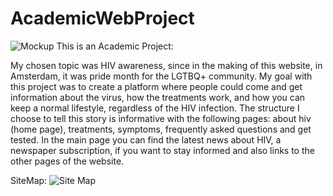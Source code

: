 # AcademicWebProject
![Mockup](https://user-images.githubusercontent.com/77683125/159118360-210f16ee-89fb-4ec6-ab02-d8b967c61ae3.png)
This is an Academic Project:

My chosen topic was HIV awareness, since in the making of this website, in Amsterdam, it was pride month for the LGTBQ+ community.
My goal with this project was to create a platform where people could come and get information about the virus, how the treatments work, and how you can keep a normal lifestyle, regardless of the HIV infection.
The structure I choose to tell this story is informative with the following pages: about hiv (home page), treatments, symptoms, frequently asked questions and get tested.
In the main page you can find the latest news about HIV, a newspaper subscription, if you want to stay informed and also links to the other pages of the website.

SiteMap:
![Site Map](https://user-images.githubusercontent.com/77683125/159118407-e57cd991-73f9-483c-8dc8-0783419b92db.png)
